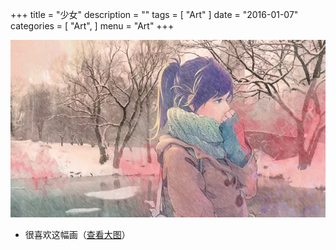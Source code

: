 +++
title = "少女"
description = ""
tags = [
    "Art"
]
date = "2016-01-07"
categories = [
    "Art",
]
menu = "Art"
+++

[![图片加载中...请使用支持Webp的浏览器加速查看](/images/post/20160107165800.webp)](/images/post/20160107161300.png "点击查看大图")
<!--more-->

* 很喜欢这幅画（[查看大图](/images/post/20160107161300.webp "webp格式图片")）
